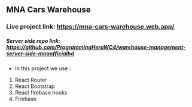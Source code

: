 ## MNA Cars Warehouse

### Live project link: https://mna-cars-warehouse.web.app/

##### Server side repo link: https://github.com/ProgrammingHeroWC4/warehouse-management-server-side-mnaofficialbd

- In this project we use :
1. React Router
2. React Bootstrap
3. React firebase hooks
4. Firebase